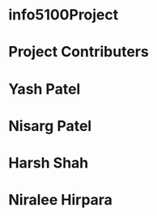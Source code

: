 # info5100Project
# 
# Project Contributers
# Yash Patel
# Nisarg Patel
# Harsh Shah
# Niralee Hirpara